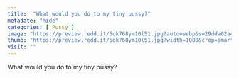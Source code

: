 ```yaml
---
title:  "What would you do to my tiny pussy?"
metadate: "hide"
categories: [ Pussy ]
image: "https://preview.redd.it/5ok768ym10l51.jpg?auto=webp&s=29dda62a4fd722c7d690ef04aa0f11c60d88533d"
thumb: "https://preview.redd.it/5ok768ym10l51.jpg?width=1080&crop=smart&auto=webp&s=eeb9ff0339757d03890fa6ecd85568f07d04d225"
visit: ""
---
```

What would you do to my tiny pussy?
